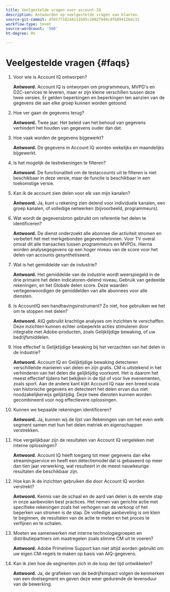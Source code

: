 ```yaml
---
title: Veelgestelde vragen over account-IQ
description: Antwoorden op veelgestelde vragen van klanten.
source-git-commit: df6577182a4211b95c2002f949cdfb894126dc32
workflow-type: tm+mt
source-wordcount: '560'
ht-degree: 0%

---
```



# Veelgestelde vragen {#faqs}

1. Voor wie is Account IQ ontworpen?

   **Antwoord.** Account IQ is ontworpen om programmeurs, MVPD&#39;s en D2C-services te leveren, maar er zijn kleine verschillen tussen deze twee versies. Er gelden beperkingen en beperkingen ten aanzien van de gegevens die aan elke groep kunnen worden getoond.

1. Hoe ver gaan de gegevens terug?

   **Antwoord.** Twee jaar. Het beleid van het behoud van gegevens verhindert het houden van gegevens ouder dan dat.

1. Hoe vaak worden de gegevens bijgewerkt?

   **Antwoord.** De gegevens in Account IQ worden wekelijks en maandelijks bijgewerkt.

1. Is het mogelijk de testrekeningen te filteren?

   **Antwoord.** De functionaliteit om de testaccounts uit te filteren is niet beschikbaar in deze versie, maar de functie is beschikbaar in een toekomstige versie.

1. Kan ik de account zien delen voor elk van mijn kanalen?

   **Antwoord.** Ja, kunt u rekening zien delend voor individuele kanalen, een groep kanalen, of volledige netwerken (bijvoorbeeld, programmeurs).

1. Wat wordt de gegevensbron gebruikt om referentie het delen te identificeren?

   **Antwoord.** De dienst onderzoekt alle abonnee die activiteit stromen en verbetert het met merkgebonden gegevensbronnen. Voor TV overal omvat dit alle transacties tussen programmeurs en MVPDs. Hierna worden analysegegevens op een hoger niveau van de score voor het delen van accounts gesynthetiseerd.

1. Wat is het gemiddelde van de industrie?

   **Antwoord.** Het gemiddelde van de industrie wordt weerspiegeld in de drie primaire het delen indicatoren-delend niveau, Gebruik van gedeelde rekeningen, en het Globale delen score. Deze waarden vertegenwoordigen de gemiddelden van alle abonnees voor alle diensten.

1. Is AccountIQ een handhavingsinstrument? Zo niet, hoe gebruiken we het om te stoppen met delen?

   **Antwoord.** AIQ gebruikt krachtige analyses om inzichten te verschaffen. Deze inzichten kunnen echter onbeperkte acties stimuleren door integratie met Adobe-producten, zoals Gelijktijdige bewaking, of uw bedrijfsmiddelen.

1. Hoe effectief is Gelijktijdige bewaking bij het verzachten van het delen in de industrie?

   **Antwoord.** Account IQ en Gelijktijdige bewaking detecteren verschillende manieren van delen en zijn gratis. CM is uitstekend in het verhinderen van het delen die gelijktijdig voorkomt. Het is daarom het meest effectief tijdens het bekijken in de tijd of voor live evenementen, zoals sport. Aan de andere kant kijkt Account IQ naar een breed scala van historische gegevens en detecteert het delen ervan dus niet noodzakelijkerwijs gelijktijdig. Deze twee diensten kunnen worden gecombineerd voor nog effectievere oplossingen.

1. Kunnen we bepaalde rekeningen identificeren?

   **Antwoord.** Ja, kunnen wij de lijst van Rekeningen van om het even welk segment samen met hun het delen metriek en eigenschappen verstrekken.

1. Hoe vergelijkbaar zijn de resultaten van Account IQ vergeleken met interne oplossingen?

   **Antwoord.** Account IQ heeft toegang tot meer gegevens dan elke streamingservice en heeft een detectiemodel dat is gebaseerd op meer dan tien jaar verwerking, wat resulteert in de meest nauwkeurige resultaten die beschikbaar zijn.

1. Hoe kan ik de inzichten gebruiken die door Account IQ worden verstrekt?

   **Antwoord.** Kennis van de schaal en de aard van delen is de eerste stap in onze aanbevolen best practices. Het nemen van gerichte actie met specifieke rekeningen zoals het verhogen van de verkoop of het beperken van stromen is de stap. De volledige aanbeveling is om klein te beginnen, de resultaten van de actie te meten en het proces te verfijnen en te schalen.

1. Moeten we samenwerken met interne technologiegroepen en distributiepartners om maatregelen zoals slimme CM uit te voeren?

   **Antwoord.** Adobe Primetime Support kan niet altijd worden gebruikt om uw eigen CM-regels te maken op basis van AIQ-gegevens.

1. Kan ik zien hoe de segmenten zich in de loop der tijd ontwikkelen?

   **Antwoord.** Ja, de grafieken van de bedrijfsimpact volgen de kenmerken van een doelsegment en geven deze weer gedurende de levensduur van de bewerking.
